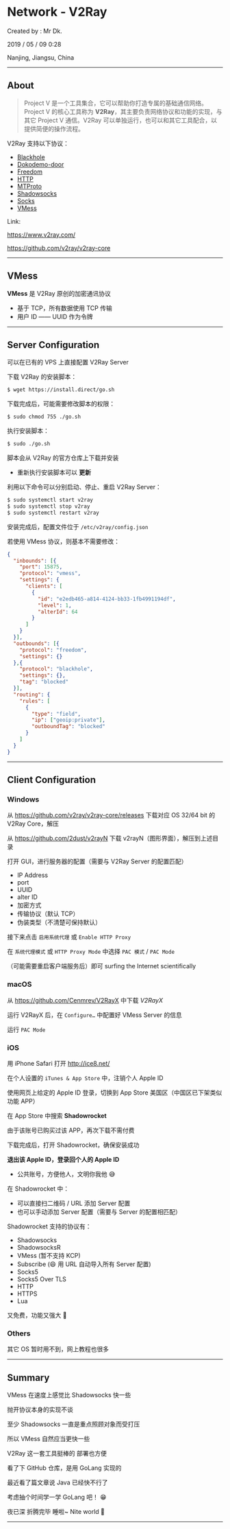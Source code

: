 # Network - V2Ray

Created by : Mr Dk.

2019 / 05 / 09 0:28

Nanjing, Jiangsu, China

---

## About

> Project V 是一个工具集合，它可以帮助你打造专属的基础通信网络。Project V 的核心工具称为 __V2Ray__，其主要负责网络协议和功能的实现，与其它 Project V 通信。V2Ray 可以单独运行，也可以和其它工具配合，以提供简便的操作流程。

V2Ray 支持以下协议：

- [Blackhole](https://www.v2ray.com/chapter_02/protocols/blackhole.html)
- [Dokodemo-door](https://www.v2ray.com/chapter_02/protocols/dokodemo.html)
- [Freedom](https://www.v2ray.com/chapter_02/protocols/freedom.html)
- [HTTP](https://www.v2ray.com/chapter_02/protocols/http.html)
- [MTProto](https://www.v2ray.com/chapter_02/protocols/mtproto.html)
- [Shadowsocks](https://www.v2ray.com/chapter_02/protocols/shadowsocks.html)
- [Socks](https://www.v2ray.com/chapter_02/protocols/socks.html)
- [VMess](https://www.v2ray.com/chapter_02/protocols/vmess.html)

Link:

<https://www.v2ray.com/>

<https://github.com/v2ray/v2ray-core>

---

## VMess

__VMess__ 是 V2Ray 原创的加密通讯协议

* 基于 TCP，所有数据使用 TCP 传输
* 用户 ID —— UUID 作为令牌

---

## Server Configuration

可以在已有的 VPS 上直接配置 V2Ray Server

下载 V2Ray 的安装脚本：

```bash
$ wget https://install.direct/go.sh
```

下载完成后，可能需要修改脚本的权限：

```bash
$ sudo chmod 755 ./go.sh
```

执行安装脚本：

```bash
$ sudo ./go.sh
```

脚本会从 V2Ray 的官方仓库上下载并安装

* 重新执行安装脚本可以 __更新__

利用以下命令可以分别启动、停止、重启 V2Ray Server：

```bash
$ sudo systemctl start v2ray
$ sudo systemctl stop v2ray
$ sudo systemctl restart v2ray
```

安装完成后，配置文件位于 `/etc/v2ray/config.json`

若使用 VMess 协议，则基本不需要修改：

```json
{
  "inbounds": [{
    "port": 15875,
    "protocol": "vmess",
    "settings": {
      "clients": [
        {
          "id": "e2edb465-a814-4124-bb33-1fb4991194df",
          "level": 1,
          "alterId": 64
        }
      ]
    }
  }],
  "outbounds": [{
    "protocol": "freedom",
    "settings": {}
  },{
    "protocol": "blackhole",
    "settings": {},
    "tag": "blocked"
  }],
  "routing": {
    "rules": [
      {
        "type": "field",
        "ip": ["geoip:private"],
        "outboundTag": "blocked"
      }
    ]
  }
}
```

---

## Client Configuration

### Windows

从 <https://github.com/v2ray/v2ray-core/releases> 下载对应 OS 32/64 bit 的 V2Ray Core，解压

从 <https://github.com/2dust/v2rayN> 下载 v2rayN（图形界面），解压到上述目录

打开 GUI，进行服务器的配置（需要与 V2Ray Server 的配置匹配）

* IP Address
* port
* UUID
* alter ID
* 加密方式
* 传输协议（默认 TCP）
* 伪装类型（不清楚可保持默认）

接下来点击 `启用系统代理` 或 `Enable HTTP Proxy`

在 `系统代理模式` 或 `HTTP Proxy Mode` 中选择 `PAC 模式` / `PAC Mode`

（可能需要重启客户端服务后）即可 surfing the Internet scientifically

### macOS

从 https://github.com/Cenmrev/V2RayX 中下载 _V2RayX_

运行 V2RayX 后，在 `Configure…` 中配置好 VMess Server 的信息

运行 `PAC Mode`

### iOS

用 iPhone Safari 打开 <http://ice8.net/>

在个人设置的 `iTunes & App Store` 中，注销个人 Apple ID

使用网页上给定的 Apple ID 登录，切换到 App Store 美国区（中国区已下架类似功能 APP）

在 App Store 中搜索 __Shadowrocket__

由于该账号已购买过该 APP，再次下载不需付费

下载完成后，打开 Shadowrocket，确保安装成功

__退出该 Apple ID，登录回个人的 Apple ID__

* 公共账号，方便他人，文明你我他 :sweat_smile:

在 Shadowrocket 中：

* 可以直接扫二维码 / URL 添加 Server 配置
* 也可以手动添加 Server 配置（需要与 Server 的配置相匹配）

Shadowrocket 支持的协议有：

* Shadowsocks
* ShadowsocksR
* VMess (暂不支持 KCP)
* Subscribe (:smile: 用 URL 自动导入所有 Server 配置​)
* Socks5
* Socks5 Over TLS
* HTTP
* HTTPS
* Lua

又免费，功能又强大 🤙

### Others

其它 OS 暂时用不到，网上教程也很多

---

## Summary

VMess 在速度上感觉比 Shadowsocks 快一些

抛开协议本身的实现不谈

至少 Shadowsocks 一直是重点照顾对象而受打压

所以 VMess 自然应当更快一些

V2Ray 这一套工具挺棒的 部署也方便

看了下 GitHub 仓库，是用 GoLang 实现的

最近看了篇文章说 Java 已经快不行了

考虑抽个时间学一学 GoLang 吧！ :grin:

夜已深 折腾完毕 睡啦~ Nite world :crescent_moon:

---

